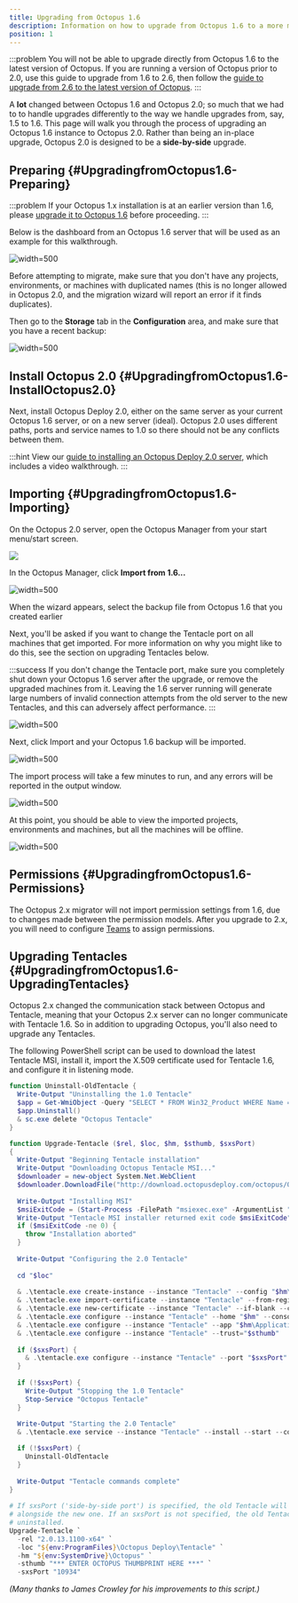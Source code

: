 ```yaml
---
title: Upgrading from Octopus 1.6
description: Information on how to upgrade from Octopus 1.6 to a more modern version.
position: 1
---
```


:::problem
You will not be able to upgrade directly from Octopus 1.6 to the latest version of Octopus. If you are running a version of Octopus prior to 2.0, use this guide to upgrade from 1.6 to 2.6, then follow the [guide to upgrade from 2.6 to the latest version of Octopus](/docs/administration/upgrading/upgrading-from-octopus-2.6/index.md).
:::

A **lot** changed between Octopus 1.6 and Octopus 2.0; so much that we had to to handle upgrades differently to the way we handle upgrades from, say, 1.5 to 1.6. This page will walk you through the process of upgrading an Octopus 1.6 instance to Octopus 2.0. Rather than being an in-place upgrade, Octopus 2.0 is designed to be a **side-by-side** upgrade.

## Preparing {#UpgradingfromOctopus1.6-Preparing}

:::problem
If your Octopus 1.x installation is at an earlier version than 1.6, please [upgrade it to Octopus 1.6](https://octopusdeploy.com/downloads/previous) before proceeding.
:::

Below is the dashboard from an Octopus 1.6 server that will be used as an example for this walkthrough.

![](/docs/images/3048130/3278001.png "width=500")

Before attempting to migrate, make sure that you don't have any projects, environments, or machines with duplicated names (this is no longer allowed in Octopus 2.0, and the migration wizard will report an error if it finds duplicates).

Then go to the **Storage** tab in the **Configuration** area, and make sure that you have a recent backup:

![](/docs/images/3048130/3277999.png "width=500")

## Install Octopus 2.0 {#UpgradingfromOctopus1.6-InstallOctopus2.0}

Next, install Octopus Deploy 2.0, either on the same server as your current Octopus 1.6 server, or on a new server (ideal). Octopus 2.0 uses different paths, ports and service names to 1.0 so there should not be any conflicts between them.

:::hint
View our [guide to installing an Octopus Deploy 2.0 server](/docs/installation/index.md), which includes a video walkthrough.
:::

## Importing {#UpgradingfromOctopus1.6-Importing}

On the Octopus 2.0 server, open the Octopus Manager from your start menu/start screen.

![](/docs/images/3048130/3277998.png)

In the Octopus Manager, click **Import from 1.6...**

![](/docs/images/3048130/3277997.png "width=500")

When the wizard appears, select the backup file from Octopus 1.6 that you created earlier

Next, you'll be asked if you want to change the Tentacle port on all machines that get imported. For more information on why you might like to do this, see the section on upgrading Tentacles below.

:::success
If you don't change the Tentacle port, make sure you completely shut down your Octopus 1.6 server after the upgrade, or remove the upgraded machines from it. Leaving the 1.6 server running will generate large numbers of invalid connection attempts from the old server to the new Tentacles, and this can adversely affect performance.
:::

![](/docs/images/3048130/3277995.png "width=500")

Next, click Import and your Octopus 1.6 backup will be imported.

![](/docs/images/3048130/3277994.png "width=500")

The import process will take a few minutes to run, and any errors will be reported in the output window.

![](/docs/images/3048130/3277993.png "width=500")

At this point, you should be able to view the imported projects, environments and machines, but all the machines will be offline.

![](/docs/images/3048130/3277992.png "width=500")

## Permissions {#UpgradingfromOctopus1.6-Permissions}

The Octopus 2.x migrator will not import permission settings from 1.6, due to changes made between the permission models. After you upgrade to 2.x, you will need to configure [Teams](/docs/administration/managing-users-and-teams/index.md) to assign permissions.

## Upgrading Tentacles {#UpgradingfromOctopus1.6-UpgradingTentacles}

Octopus 2.x changed the communication stack between Octopus and Tentacle, meaning that your Octopus 2.x server can no longer communicate with Tentacle 1.6. So in addition to upgrading Octopus, you'll also need to upgrade any Tentacles.

The following PowerShell script can be used to download the latest Tentacle MSI, install it, import the X.509 certificate used for Tentacle 1.6, and configure it in listening mode.

```powershell
function Uninstall-OldTentacle {
  Write-Output "Uninstalling the 1.0 Tentacle"
  $app = Get-WmiObject -Query "SELECT * FROM Win32_Product WHERE Name = 'Octopus Deploy Tentacle' AND Version < 2.0"          
  $app.Uninstall()
  & sc.exe delete "Octopus Tentacle"
}

function Upgrade-Tentacle ($rel, $loc, $hm, $sthumb, $sxsPort)
{ 
  Write-Output "Beginning Tentacle installation"
  Write-Output "Downloading Octopus Tentacle MSI..."
  $downloader = new-object System.Net.WebClient
  $downloader.DownloadFile("http://download.octopusdeploy.com/octopus/Octopus.Tentacle.$rel.msi", [System.IO.Path]::GetFullPath(".\Tentacle.msi"))
 
  Write-Output "Installing MSI" 
  $msiExitCode = (Start-Process -FilePath "msiexec.exe" -ArgumentList "/i Tentacle.msi /quiet" -Wait -Passthru).ExitCode
  Write-Output "Tentacle MSI installer returned exit code $msiExitCode"
  if ($msiExitCode -ne 0) {
    throw "Installation aborted"
  }
 
  Write-Output "Configuring the 2.0 Tentacle"
  
  cd "$loc"
 
  & .\tentacle.exe create-instance --instance "Tentacle" --config "$hm\Tentacle\Tentacle.config" --console
  & .\tentacle.exe import-certificate --instance "Tentacle" --from-registry  --console
  & .\tentacle.exe new-certificate --instance "Tentacle" --if-blank --console
  & .\tentacle.exe configure --instance "Tentacle" --home "$hm" --console
  & .\tentacle.exe configure --instance "Tentacle" --app "$hm\Applications" --console
  & .\tentacle.exe configure --instance "Tentacle" --trust="$sthumb"
 
  if ($sxsPort) {
    & .\tentacle.exe configure --instance "Tentacle" --port "$sxsPort" --console
  }
 
  if (!$sxsPort) {
    Write-Output "Stopping the 1.0 Tentacle"
    Stop-Service "Octopus Tentacle"
  }
 
  Write-Output "Starting the 2.0 Tentacle"
  & .\tentacle.exe service --instance "Tentacle" --install --start --console

  if (!$sxsPort) {
    Uninstall-OldTentacle
  }
 
  Write-Output "Tentacle commands complete"
}
 
# If sxsPort ('side-by-side port') is specified, the old Tentacle will remain running
# alongside the new one. If an sxsPort is not specified, the old Tentacle will be
# uninstalled.
Upgrade-Tentacle `
  -rel "2.0.13.1100-x64" `
  -loc "${env:ProgramFiles}\Octopus Deploy\Tentacle" `
  -hm "${env:SystemDrive}\Octopus" `
  -sthumb "*** ENTER OCTOPUS THUMBPRINT HERE ***" `
  -sxsPort "10934"
```

*(Many thanks to James Crowley for his improvements to this script.)*
